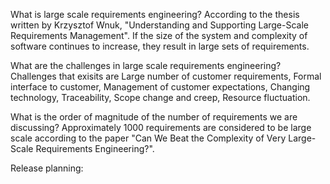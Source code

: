 What is large scale requirements engineering?
According to  the thesis written by Krzysztof Wnuk, "Understanding and Supporting Large-Scale Requirements Management". If the size of the system and complexity of software continues to increase, they result in large sets of requirements.

What are the challenges in large scale requirements engineering?
Challenges that exisits are Large number of customer requirements, Formal interface to customer, Management of customer expectations, Changing technology, Traceability, Scope change and creep, Resource fluctuation.

What is the order of magnitude of the number of requirements we are discussing?
Approximately 1000 requirements are considered to be large scale according to the paper "Can We Beat the Complexity of
Very Large-Scale Requirements Engineering?".

Release planning: 
